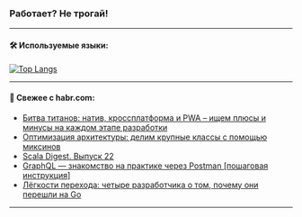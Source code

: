 ### Работает? Не трогай!

---
<!--
#### 🛠️ Technical stack:

![Java](https://img.shields.io/badge/Java-informational?logo=Oracle&style=flat&logoColor=white&color=FF4500)
![Kotlin](https://img.shields.io/badge/Kotlin-informational?logo=Kotlin&style=flat&logoColor=white&color=774D97)
![TS](https://img.shields.io/badge/TypeScript-informational?logo=typeScript&style=flat&logoColor=black&color=017acc)
![Python](https://img.shields.io/badge/Python-informational?logo=Python&style=flat&logoColor=black&color=ffdd54) <br>
![Spring](https://img.shields.io/badge/Spring-informational?logo=Spring&style=flat&logoColor=white&color=6DB33F) 
![SpringBoot](https://img.shields.io/badge/SpringBoot-informational?logo=SpringBoot&style=flat&logoColor=white&color=6DB33F)
![Nest](https://img.shields.io/badge/NestJS-informational?logo=NestJS&style=flat&logoColor=white&color=E0234E) 
![NodeJS](https://img.shields.io/badge/NodeJS-informational?logo=node.js&style=flat&logoColor=white&color=70A760)<br>
![PostgreSQL](https://img.shields.io/badge/PostgreSQL-informational?logo=PostgreSQL&style=flat&logoColor=white&color=DAA520)
![MongoDB](https://img.shields.io/badge/MongoDB-informational?logo=MongoDB&style=flat&logoColor=white&color=870000)
![Apache](https://img.shields.io/badge/Apache-informational?logo=apache&style=flat&logoColor=white&color=f74e28)

___ 
-->

#### 🛠️ Используемые языки:

[![Top Langs](https://github-readme-stats-82jvfl3w3-advtsettinggmailcoms-projects.vercel.app/api/top-langs/?username=zloylis&langs_count=10&hide_title=true&title_color=e6edf3&size_weight=0.5&count_weight=0.5&layout=compact&hide_progress=true&hide_border=true&theme=dracula)](https://github.com/zloylis)

<!---


####  :octocat:&nbsp;&nbsp; Статистика:

![GitHub stats](https://github-readme-stats-u2qms2cxw-advtsettinggmailcoms-projects.vercel.app/api?username=zloylis&show_icons=true&hide_border=true&theme=dracula&title_color=e6edf3&include_all_commits=true&count_private=true&hide_rank=false&hide_title=true&rank_icon=github)
-->
---

#### 💬 Свежее с habr.com:

<!-- BLOG-POST-LIST:START -->
- [Битва титанов: натив, кроссплатформа и PWA – ищем плюсы и минусы на каждом этапе разработки](https://habr.com/ru/companies/clevertec/articles/855066/?utm_source=habrahabr&utm_medium=rss&utm_campaign=855066)
- [Оптимизация архитектуры: делим крупные классы с помощью миксинов](https://habr.com/ru/articles/854610/?utm_source=habrahabr&utm_medium=rss&utm_campaign=854610)
- [Scala Digest. Выпуск 22](https://habr.com/ru/companies/tbank/articles/855240/?utm_source=habrahabr&utm_medium=rss&utm_campaign=855240)
- [GraphQL — знакомство на практике через Postman [пошаговая инструкция]](https://habr.com/ru/articles/852998/?utm_source=habrahabr&utm_medium=rss&utm_campaign=852998)
- [Лёгкости перехода: четыре разработчика о том, почему они перешли на Go](https://habr.com/ru/companies/kuper/articles/854586/?utm_source=habrahabr&utm_medium=rss&utm_campaign=854586)
<!-- BLOG-POST-LIST:END -->

---

